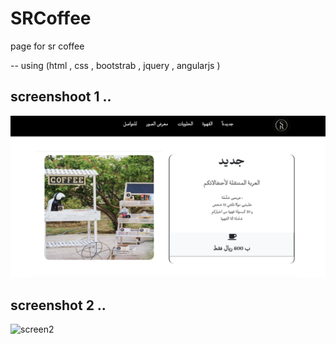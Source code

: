 # SRCoffee

page for sr coffee 

  -- using (html , css , bootstrab , jquery , angularjs )  
  
  <h2> screenshoot 1 .. </h2> 
  
  ![screen](/img/Screen3.png)
  
   <h2> screenshot 2 .. </h2> 

  ![screen2](/SRCoffee/blob/master/img/Screen2.png)


  
  
